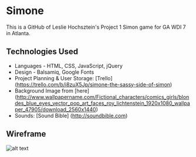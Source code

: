 # Simone
This is a GitHub of Leslie Hochsztein's Project 1 Simon game for GA WDI 7 in Atlanta.

## Technologies Used
* Languages - HTML, CSS, JavaScript, jQuery
* Design - Balsamiq, Google Fonts
* Project Planning & User Storage: [Trello] (https://trello.com/b/i8zuX5Jp/simone-the-sassy-side-of-simon)
* Background Image from [here] (http://www.wallpapername.com/Fictional_characters/comics_girls/blondes_blue_eyes_vector_pop_art_faces_roy_lichtenstein_1920x1080_wallpaper_47905/download_2560x1440)
* Sounds: [Sound Bible] (http://soundbible.com)

## Wireframe
![alt text](Simone-Wireframe.png "Wireframe")
